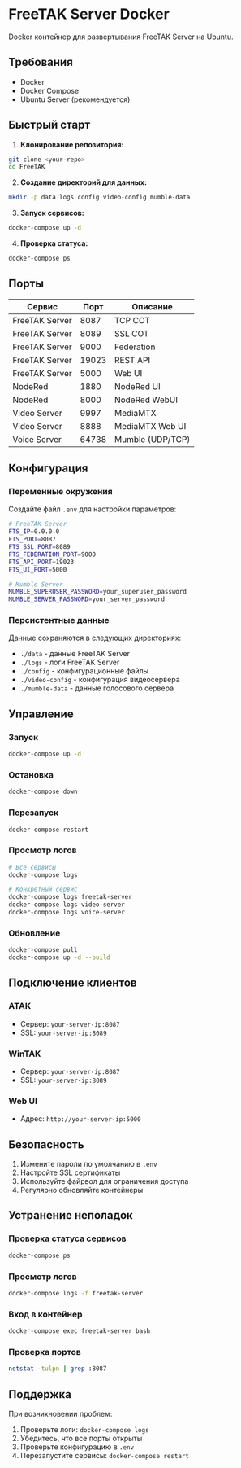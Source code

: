 # FreeTAK Server Docker

Docker контейнер для развертывания FreeTAK Server на Ubuntu.

## Требования

- Docker
- Docker Compose
- Ubuntu Server (рекомендуется)

## Быстрый старт

1. **Клонирование репозитория:**
```bash
git clone <your-repo>
cd FreeTAK
```

2. **Создание директорий для данных:**
```bash
mkdir -p data logs config video-config mumble-data
```

3. **Запуск сервисов:**
```bash
docker-compose up -d
```

4. **Проверка статуса:**
```bash
docker-compose ps
```

## Порты

| Сервис | Порт | Описание |
|--------|------|----------|
| FreeTAK Server | 8087 | TCP COT |
| FreeTAK Server | 8089 | SSL COT |
| FreeTAK Server | 9000 | Federation |
| FreeTAK Server | 19023 | REST API |
| FreeTAK Server | 5000 | Web UI |
| NodeRed | 1880 | NodeRed UI |
| NodeRed | 8000 | NodeRed WebUI |
| Video Server | 9997 | MediaMTX |
| Video Server | 8888 | MediaMTX Web UI |
| Voice Server | 64738 | Mumble (UDP/TCP) |

## Конфигурация

### Переменные окружения

Создайте файл `.env` для настройки параметров:

```bash
# FreeTAK Server
FTS_IP=0.0.0.0
FTS_PORT=8087
FTS_SSL_PORT=8089
FTS_FEDERATION_PORT=9000
FTS_API_PORT=19023
FTS_UI_PORT=5000

# Mumble Server
MUMBLE_SUPERUSER_PASSWORD=your_superuser_password
MUMBLE_SERVER_PASSWORD=your_server_password
```

### Персистентные данные

Данные сохраняются в следующих директориях:
- `./data` - данные FreeTAK Server
- `./logs` - логи FreeTAK Server
- `./config` - конфигурационные файлы
- `./video-config` - конфигурация видеосервера
- `./mumble-data` - данные голосового сервера

## Управление

### Запуск
```bash
docker-compose up -d
```

### Остановка
```bash
docker-compose down
```

### Перезапуск
```bash
docker-compose restart
```

### Просмотр логов
```bash
# Все сервисы
docker-compose logs

# Конкретный сервис
docker-compose logs freetak-server
docker-compose logs video-server
docker-compose logs voice-server
```

### Обновление
```bash
docker-compose pull
docker-compose up -d --build
```

## Подключение клиентов

### ATAK
- Сервер: `your-server-ip:8087`
- SSL: `your-server-ip:8089`

### WinTAK
- Сервер: `your-server-ip:8087`
- SSL: `your-server-ip:8089`

### Web UI
- Адрес: `http://your-server-ip:5000`

## Безопасность

1. Измените пароли по умолчанию в `.env`
2. Настройте SSL сертификаты
3. Используйте файрвол для ограничения доступа
4. Регулярно обновляйте контейнеры

## Устранение неполадок

### Проверка статуса сервисов
```bash
docker-compose ps
```

### Просмотр логов
```bash
docker-compose logs -f freetak-server
```

### Вход в контейнер
```bash
docker-compose exec freetak-server bash
```

### Проверка портов
```bash
netstat -tulpn | grep :8087
```

## Поддержка

При возникновении проблем:
1. Проверьте логи: `docker-compose logs`
2. Убедитесь, что все порты открыты
3. Проверьте конфигурацию в `.env`
4. Перезапустите сервисы: `docker-compose restart` 